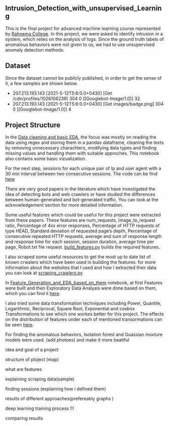 ## Intrusion_Detection_with_unsupervised_Learning

This is the final project for advanced machine learning course represented by [Rahnema College](https://rahnemacollege.com/). In this project, we were asked to identify intrusion in a system, which relies on the analysis of logs. Since the ground truth labels of anomalous behaviors were not given to us, we had to use unsupervised anomaly detection methods.

## Dataset
Since the dataset cannot be publicly published, in order to get the sense of it, a few samples are shown below.

* 207.213.193.143 [2021-5-12T5:6:0.0+0430] [Get /cdn/profiles/1026106239] 304 0 [[Googlebot-Image/1.0]] 32
* 207.213.193.143 [2021-5-12T5:6:0.0+0430] [Get images/badge.png] 304 0 [[Googlebot-Image/1.0]] 4

## Project Structure
In the [Data cleaning and basic EDA](https://github.com/KianoushAmirpour/Intrusion_Detection_with_Unsupervised_Learning/blob/main/EDA/Data_Cleaning%20_and_Basic_EDA.ipynb), the focus was mostly on reading the data using regex and storing them in a pandas dataframe, cleaning the texts by removing unnecessary charachters, modifying data types and finding missing values and handling them with suitable approches. This notebook also contains some basic vizualization.

For the next step, sessions for each unique pair of Ip and user agent with a 30 min interval between two consecutive sessions. The code can be find [here](https://github.com/KianoushAmirpour/Intrusion_Detection_with_Unsupervised_Learning/blob/main/utils/utils.py)

There are very good papers in the literature which have investigated the idea of detecting bots and web crawlers or have studied the differences between human-generated and bot-generated traffic. You can look at the acknowledgement section for more detailed information.

Some useful features which could be useful for this project were extracted from these papers. These features are num_requests, Image_to_request ratio, Percentage of 4xx error responses, Percentage of HTTP requests of type HEAD, Standard deviation of requested page’s depth, Percentage of consecutive repeated HTTP requests, average and sum of response length and response time for each session, session duration, average time per page, Robot.txt file request. [build_features.py](https://github.com/KianoushAmirpour/Intrusion_Detection_with_Unsupervised_Learning/blob/main/utils/build_features.py) builds the required features.

I also scraped some useful resources to get the most up to date list of known crwalers which have been used in building the features. for more information about the websites that I used and how I extracted their data you can look at [scraping_crawlers.py](https://github.com/KianoushAmirpour/Intrusion_Detection_with_Unsupervised_Learning/blob/main/utils/scraping_crawlers.py)

In [Feature_Generation_and_EDA_based_on_them](https://github.com/KianoushAmirpour/Intrusion_Detection_with_Unsupervised_Learning/blob/main/EDA/Feature_Generation_and_EDA_based_on_them.ipynb) notebook, at first Features were built and then Exploratory Data Analysis were done based on them, which you can find it [here](https://github.com/KianoushAmirpour/Intrusion_Detection_with_Unsupervised_Learning/blob/main/EDA/Feature_Generation_and_EDA_based_on_them.ipynb).

I also tried some data transformation techniques including Power, Quantile, Logarithmic, Reciprocal, Square Root, Exponential and coxbox Transformations to see which one workes better for this project. The effects on the distribution of features under each of mentioned transormations can be seen [here](https://github.com/KianoushAmirpour/Intrusion_Detection_with_Unsupervised_Learning/blob/main/EDA/Distributions.ipynb).

For finding the anomalous behaviors, Isolation forest and Guassian moxture models were used. (add photoes) and make it more beatiful 









idea and goal of a project 

structure of ptoject )map)

what are features

explaining scraping data(sample)

finding sessions (explaining how i defined them)

results of different approaches(prefereably graphs )

deep learning training process !!!

comparing results



